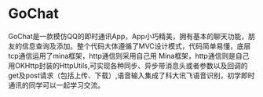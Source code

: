 # GoChat
GoChat是一款模仿QQ的即时通讯App，App小巧精美，拥有基本的聊天功能，朋友的信息查询及添加。整个代码大体遵循了MVC设计模式，代码简单易懂，底层tcp通信运用了mina框架，http通信则采用自己用
Mina框架，http通信则是自己用OKHttp封装的HttpUtils,可实现各种同步、异步带消息头或者参数以及回调的get及post请求（包括上传、下载）,语音输入集成了科大讯飞语音识别，初学即时通讯的同学可以一起学习交流。
